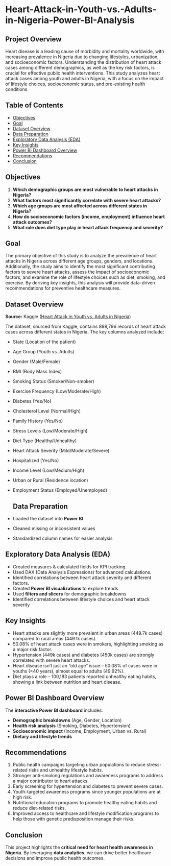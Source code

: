 # Heart-Attack-in-Youth-vs.-Adults-in-Nigeria-Power-BI-Analysis

## Project Overview
Heart disease is a leading cause of morbidity and mortality worldwide, with increasing prevalence in Nigeria due to changing lifestyles, urbanization, and socioeconomic factors. Understanding the distribution of heart attack cases among different demographics, as well as the key risk factors, is crucial for effective public health interventions. This study analyzes heart attack cases among youth and adults in Nigeria, with a focus on the impact of lifestyle choices, socioeconomic status, and pre-existing health conditions

## Table of Contents
- [Objectives](#objectives)
- [Goal](#goal)
- [Dataset Overview](#dataset-overview)
- [ Data Preparation](#data-preparation)
- [Exploratory Data Analysis (EDA)](#exploratory-data-analysis-eda)
- [Key Insights](#key-insights)
- [Power BI Dashboard Overview ](#power-bi-dashboard-overview )
- [Recommendations](#recommendations)
- [Conclusion](#conclusion)

## Objectives  
1. **Which demographic groups are most vulnerable to heart attacks in Nigeria?**  
2. **What factors most significantly correlate with severe heart attacks?**  
3. **Which age groups are most affected across different states in Nigeria?**  
4. **How do socioeconomic factors (income, employment) influence heart attack outcomes?**  
5. **What role does diet type play in heart attack frequency and severity?** 


## Goal
The primary objective of this study is to analyze the prevalence of heart attacks in Nigeria across different age groups, genders, and locations. Additionally, the study aims to identify the most significant contributing factors to severe heart attacks, assess the impact of socioeconomic factors, and examine the role of lifestyle choices such as diet, smoking, and exercise. By deriving key insights, this analysis will provide data-driven recommendations for preventive healthcare measures.


## Dataset Overview
**Source:**
 Kaggle ([Heart Attack in Youth vs. Adults in Nigeria](https://www.kaggle.com/datasets/ankushpanday1/heart-attack-in-youth-vs-adult-in-nigeria))
   
The dataset, sourced from Kaggle, contains 898,796 records of heart attack cases across different states in Nigeria. The key columns analyzed include:
- State (Location of the patient)
- Age Group (Youth vs. Adults)
- Gender (Male/Female)
- BMI (Body Mass Index)
- Smoking Status (Smoker/Non-smoker)
- Exercise Frequency (Low/Moderate/High)
- Diabetes (Yes/No)
- Cholesterol Level (Normal/High)
- Family History (Yes/No)
- Stress Levels (Low/Moderate/High)
- Diet Type (Healthy/Unhealthy)
- Heart Attack Severity (Mild/Moderate/Severe)
- Hospitalized (Yes/No)
- Income Level (Low/Medium/High)
- Urban or Rural (Residence location)
- Employment Status (Employed/Unemployed)

  ## Data Preparation  
- Loaded the dataset into **Power BI**  
- Cleaned missing or inconsistent values  
- Standardized column names for easier analysis


## Exploratory Data Analysis (EDA)
- Created measures & calculated fields for KPI tracking.
- Used DAX (Data Analysis Expressions) for advanced calculations.
- Identified correlations between heart attack severity and different factors.
- Created **Power BI visualizations** to explore trends  
- Used **filters and slicers** for demographic breakdowns  
- Identified correlations between lifestyle choices and heart attack severity  


## Key Insights
- Heart attacks are slightly more prevalent in urban areas (449.7k cases) compared to rural areas (449.1k cases).
- 50.08% of heart attack cases were in smokers, highlighting smoking as a major risk factor.
- Hypertension (449k cases) and diabetes (450k cases) are strongly correlated with severe heart attacks.
- Heart disease isn’t just an “old age” issue – 50.08% of cases were in youths (<40 years), almost equal to adults (49.92%).
- Diet plays a role – 100,183 patients reported unhealthy eating habits, showing a link between nutrition and heart disease.


##  Power BI Dashboard Overview  
The **interactive Power BI dashboard** includes:  
- **Demographic breakdowns** (Age, Gender, Location)  
- **Health risk analysis** (Smoking, Diabetes, Hypertension)  
- **Socioeconomic impact** (Income, Employment, Urban vs. Rural)  
- **Dietary and lifestyle trends**


## Recommendations
1.	Public health campaigns targeting urban populations to reduce stress-related risks and unhealthy lifestyle habits.
2.	Stronger anti-smoking regulations and awareness programs to address a major contributor to heart attacks.
3.	Early screening for hypertension and diabetes to prevent severe cases.
4.	Youth-targeted awareness programs since younger populations are at high risk.
5.	Nutritional education programs to promote healthy eating habits and reduce diet-related risks.
6.	Improved access to healthcare and lifestyle modification programs to help those with genetic predisposition manage their risks.

## Conclusion  
This project highlights the **critical need for heart health awareness in Nigeria**. By leveraging **data analytics**, we can drive better healthcare decisions and improve public health outcomes.  

  

 
